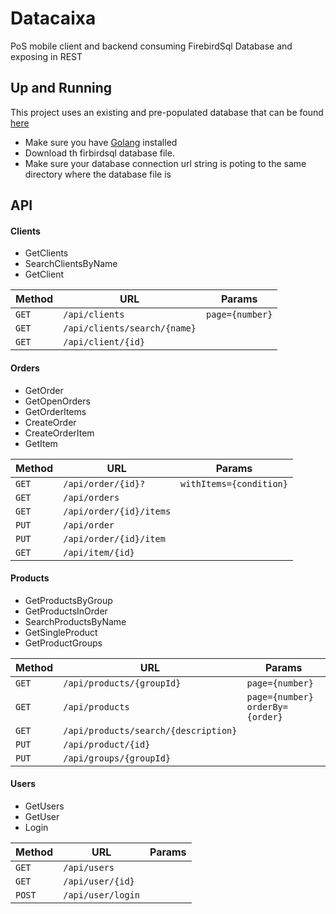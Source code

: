 # Datacaixa

PoS mobile client and backend consuming FirebirdSql Database and exposing in REST

## Up and Running

This project uses an existing and pre-populated database that can be found [here]()

- Make sure you have [Golang](https://golang.org) installed
- Download th firbirdsql database file.
- Make sure your database connection url string is poting to the same directory where the database file is

## API 

#### Clients
- GetClients
- SearchClientsByName
- GetClient

| Method   | URL            | Params             |
|----------|----------------|--------------------|
|```GET```     | ```/api/clients``` | ```page={number}``` |
|```GET```     | ```/api/clients/search/{name}``` |  |
|```GET```     | ```/api/client/{id}``` |  |

#### Orders
- GetOrder
- GetOpenOrders
- GetOrderItems
- CreateOrder
- CreateOrderItem
- GetItem

| Method   | URL            | Params             |
|----------|----------------|--------------------|
|```GET```     | ```/api/order/{id}?``` | ```withItems={condition}``` |
|```GET```     | ```/api/orders``` |  |
|```GET```     | ```/api/order/{id}/items``` |  |
|```PUT```     | ```/api/order``` |  |
|```PUT```     | ```/api/order/{id}/item``` |  |
|```GET```     | ```/api/item/{id}``` |  |

#### Products
- GetProductsByGroup
- GetProductsInOrder
- SearchProductsByName
- GetSingleProduct
- GetProductGroups

| Method   | URL            | Params             |
|----------|----------------|--------------------|
|```GET```     | ```/api/products/{groupId}``` |  ```page={number}``` |
|```GET```     | ```/api/products``` | ```page={number} orderBy={order}``` |
|```GET```     | ```/api/products/search/{description}``` | |
|```PUT```     | ```/api/product/{id}``` |  |
|```PUT```     | ```/api/groups/{groupId}``` |  |

#### Users
- GetUsers
- GetUser
- Login

| Method   | URL            | Params             |
|----------|----------------|--------------------|
|```GET```     | ```/api/users``` |  |
|```GET```     | ```/api/user/{id}``` |  |
|```POST```     | ```/api/user/login``` |  |

